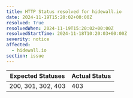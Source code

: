 ```yaml
---
title: HTTP Status resolved for hidewall.io
date: 2024-11-19T15:20:02+00:00Z
resolved: True
resolvedWhen: 2024-11-19T15:20:02+00:00Z
resolvedStartTime: 2024-11-18T10:20:03+00:00Z
severity: notice
affected:
  - hidewall.io
section: issue
---
```


| Expected Statuses | Actual Status  |
|-------------------|----------------|
| 200, 301, 302, 403 | 403 |
